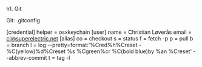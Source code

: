 h1. Git

Git: .gitconfig

[credential]
	helper = osxkeychain
[user]
	name = Christian Løverås
	email = cl@superelectric.net
[alias]
	co = checkout
	s = status
	f = fetch -p
	p = pull
	b = branch
	l = log --pretty=format:'%Cred%h%Creset -%C(yellow)%d%Creset %s %Cgreen%cr %C(bold blue)by %an %Creset' --abbrev-commit
	t = tag -l
